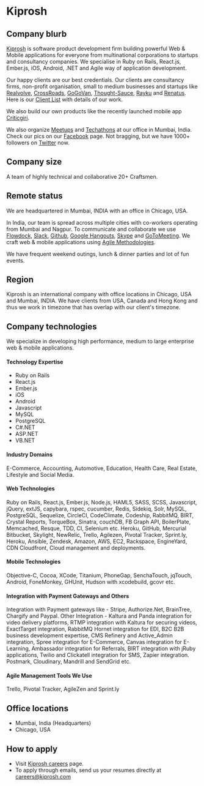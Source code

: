 # Kiprosh

## Company blurb

[Kiprosh](http://kiprosh.com) is software product development firm building powerful Web & Mobile applications for everyone from multinational corporations to startups and consultancy companies. We specialise in Ruby on Rails, React.js, Ember.js, iOS, Android, .NET and Agile way of application development.

Our happy clients are our best credentials. Our clients are consultancy firms, non-profit organisation, small to medium businesses and startups like [Realvolve](http://realvolve.com/), [CrossRoads](http://crossroads.org.hk/), [GoGoVan](http://gogovan.com.hk/en/), [Thought-Sauce](http://thought-sauce.com/), [Rayku](http://rayku.com/home) and [Renatus](http://www.myrenatus.com/). Here is our [Client List](http://kiprosh.com/clients) with details of our work.

We also build our own products like the recently launched mobile app [Criticgiri](https://play.google.com/store/apps/details?id=com.kiprosh.criticgiri).

We also organize [Meetups](http://www.meetup.com/Techgravy-Kiprosh) and [Techathons](http://on.fb.me/1NwaeNQ) at our office in Mumbai, India. Check our pics on our [Facebook](https://www.facebook.com/kiprosh/) page. Not bragging, but we have 1000+ followers on [Twitter](https://twitter.com/KiproshCareers) now.

## Company size

A team of highly technical and collaborative 20+ Craftsmen.

## Remote status

We are headquartered in Mumbai, INDIA with an office in Chicago, USA.

In India, our team is spread across multiple cities with co-workers operating from Mumbai and Nagpur. To communicate and collaborate we use [Flowdock](http://flowdock.com/), [Slack](https://slack.com/), [Github](https://github.com/), [Google Hangouts](https://hangouts.google.com/), [Skype](http://www.skype.com/en/) and [GoToMeeting](http://www.gotomeeting.com/). We craft web & mobile applications using [Agile Methodologies](https://en.wikipedia.org/wiki/Agile_software_development).

We have frequent weekend outings, lunch & dinner parties and lot of fun events.

## Region

Kiprosh is an international company with office locations in Chicago, USA and Mumbai, INDIA. We have clients from USA, Canada and Hong Kong and thus we work in timezone that has overlap with our client's timezone.

## Company technologies

We specialize in developing high performance, medium to large enterprise web & mobile applications.

#### Technology Expertise

- Ruby on Rails
- React.js
- Ember.js
- iOS
- Android
- Javascript
- MySQL
- PostgreSQL
- C#.NET
- ASP.NET
- VB.NET

#### Industry Domains

E-Commerce, Accounting, Automotive, Education, Health Care, Real Estate, Lifestyle and Social Media.

#### Web Technologies

Ruby on Rails, React.js, Ember.js, Node.js, HAML5, SASS, SCSS, Javascript, jQuery, extJS, capybara, rspec, cucumber, Redis, Sidekiq, Solr, MySQL, PostgreSQL, Sequelize, CircleCI, CodeClimate, Codeship, RabbitMQ, BIRT, Crystal Reports, TorqueBox, Sinatra, couchDB, FB Graph API, BoilerPlate, Memcached, Resque, TDD, CI, Selenium etc. Heroku, GitHub, Mercurial Bitbucket, Skylight, NewRelic, Trello, Agilezen, Pivotal Tracker, Sprint.ly, Heroku, Ansible, Zendesk, Amazon, AWS, EC2, Rackspace, EngineYard, CDN Cloudfront, Cloud management and deployments.

#### Mobile Technologies

Objective-C, Cocoa, XCode, Titanium, PhoneGap, SenchaTouch, jqTouch, Android, FoneMonkey, GHUnit, Hudson with xcodebuild, gcovr etc.

#### Integration with Payment Gateways and Others

Integration with Payment gateways like - Stripe, Authorize.Net, BrainTree, Chargify and Paypal. Other Integration - Kaltura and Panda integration for video delivery platforms, RTMP integration with Kaltura for securing videos, ExactTarget integration, RabbitMQ Hornet integration for EDI, B2C B2B business development expertise, CMS Refinery and Active_Admin integration, Spree integration for E-Commerce, Canvas integration for E-Learning, Ambassador integration for Referrals, BIRT integration with jRuby applications, Twilio and Clickatell integration for SMS, Zapier integration. Postmark, Cloudinary, Mandrill and SendGrid etc.

#### Agile Management Tools We Use

Trello, Pivotal Tracker, AgileZen and Sprint.ly


## Office locations

- Mumbai, India (Headquarters)
- Chicago, USA

## How to apply

- Visit [Kiprosh careers](http://kiprosh.com/careers) page.
- To apply through emails, send us your resumes directly at [careers@kiprosh.com](mailto:careers@kiprosh.com)
